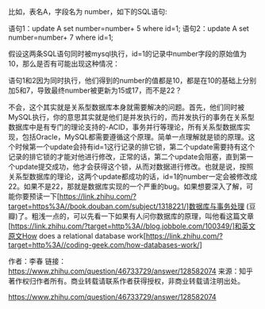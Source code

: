 比如，表名A，字段名为 number，如下的SQL语句:

语句1：update A set number=number+ 5 where id=1;
语句2：update A set number=number+ 7 where id=1;

假设这两条SQL语句同时被mysql执行，id=1的记录中number字段的原始值为 10，那么是否有可能出现这种情况：

语句1和2因为同时执行，他们得到的number的值都是10，都是在10的基础上分别加5和7，导致最终number被更新为15或17，而不是22？

不会，这个其实就是关系型数据库本身就需要解决的问题。首先，他们同时被MySQL执行，你的意思其实就是他们是并发执行的，而并发执行的事务在关系型数据库中是有专门的理论支持的-ACID，事务并行等理论，所有关系型数据库实现，包括Oracle，MySQL都需要遵循这个原理。简单一点理解就是锁的原理。这个时候第一个update会持有id=1这行记录的排它锁，第二个update需要持有这个记录的排它锁的才能对他进行修改，正常的话，第二个update会阻塞，直到第一个update提交成功，他才会获得这个锁，从而对数据进行修改。也就是说，按照关系型数据库的理论，这两个update都成功的话，id=1的number一定会被修改成22。如果不是22，那就是数据库实现的一个严重的bug。如果想要深入了解，可能你要预读一下[https://link.zhihu.com/?target=https%3A//book.douban.com/subject/1318221/]数据库与事务处理 (豆瓣)了。粗浅一点的，可以先看一下如果有人问你数据库的原理，叫他看这篇文章[https://link.zhihu.com/?target=http%3A//blog.jobbole.com/100349/]和英文原文How does a relational database work[https://link.zhihu.com/?target=http%3A//coding-geek.com/how-databases-work/]

作者：李春
链接：https://www.zhihu.com/question/46733729/answer/128582074
来源：知乎
著作权归作者所有。商业转载请联系作者获得授权，非商业转载请注明出处。

https://www.zhihu.com/question/46733729/answer/128582074

